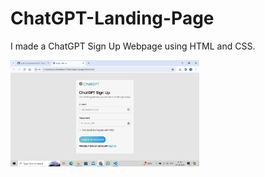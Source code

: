 # ChatGPT-Landing-Page
I made a ChatGPT Sign Up Webpage using HTML and CSS.<br>
<p>
<img src="https://github.com/Jyoti-Chaurasia/ChatGPT-Landing-Page/blob/main/ChatGPT%20Sign%20up.png" alt="Landing Page Image" width="60%" height="40%">
</p>
